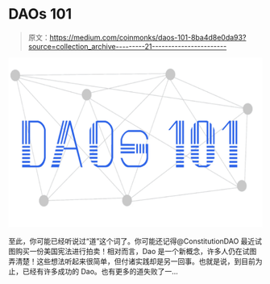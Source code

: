 # DAOs 101

> 原文：<https://medium.com/coinmonks/daos-101-8ba4d8e0da93?source=collection_archive---------21----------------------->

![](img/d0a243a15d6d2d9dec506325f55d12d8.png)

至此，你可能已经听说过“道”这个词了。你可能还记得@ConstitutionDAO 最近试图购买一份美国宪法进行拍卖！相对而言，Dao 是一个新概念，许多人仍在试图弄清楚！这些想法听起来很简单，但付诸实践却是另一回事。也就是说，到目前为止，已经有许多成功的 Dao。也有更多的道失败了一…
